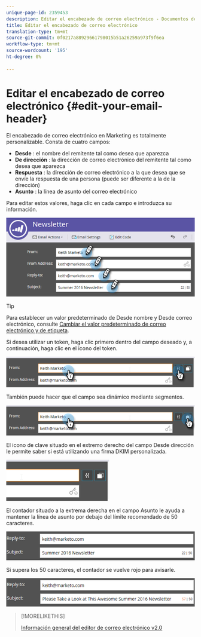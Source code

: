 ```yaml
---
unique-page-id: 2359453
description: Editar el encabezado de correo electrónico - Documentos de marketing - Documentación del producto
title: Editar el encabezado de correo electrónico
translation-type: tm+mt
source-git-commit: 0f0217a88929661798015b51a26259a973f9f6ea
workflow-type: tm+mt
source-wordcount: '195'
ht-degree: 0%

---
```



# Editar el encabezado de correo electrónico {#edit-your-email-header}

El encabezado de correo electrónico en Marketing es totalmente personalizable. Consta de cuatro campos:

* **Desde** : el nombre del remitente tal como desea que aparezca
* **De dirección** : la dirección de correo electrónico del remitente tal como desea que aparezca
* **Respuesta** : la dirección de correo electrónico a la que desea que se envíe la respuesta de una persona (puede ser diferente a la de la dirección)
* **Asunto** : la línea de asunto del correo electrónico

Para editar estos valores, haga clic en cada campo e introduzca su información.

![](assets/one-3.png)

>[!TIP]
>
>Para establecer un valor predeterminado de Desde nombre y Desde correo electrónico, consulte [Cambiar el valor predeterminado de correo electrónico y de etiqueta](/help/marketo/product-docs/administration/email-setup/change-the-default-from-email-and-from-label.md).

Si desea utilizar un token, haga clic primero dentro del campo deseado y, a continuación, haga clic en el icono del token.

![](assets/two-3.png)

También puede hacer que el campo sea dinámico mediante segmentos.

![](assets/three-2.png)

El icono de clave situado en el extremo derecho del campo Desde dirección le permite saber si está utilizando una firma DKIM personalizada.

![](assets/four-2.png)

El contador situado a la extrema derecha en el campo Asunto le ayuda a mantener la línea de asunto por debajo del límite recomendado de 50 caracteres.

![](assets/five-1.png)

Si supera los 50 caracteres, el contador se vuelve rojo para avisarle.

![](assets/six-1.png)

>[!MORELIKETHIS]
>
>[Información general del editor de correo electrónico v2.0](/help/marketo/product-docs/email-marketing/general/email-editor-2/email-editor-v2-0-overview.md)
